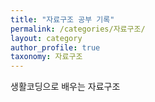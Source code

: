 ```yaml
---
title: "자료구조 공부 기록"
permalink: /categories/자료구조/
layout: category
author_profile: true
taxonomy: 자료구조
---
```


생활코딩으로 배우는 자료구조